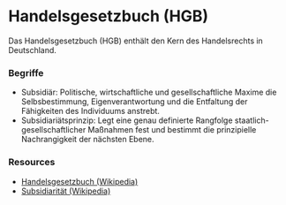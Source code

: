 # Handelsgesetzbuch (HGB)

Das Handelsgesetzbuch (HGB) enthält den Kern des Handelsrechts in Deutschland.

### Begriffe

* Subsidiär: Politische, wirtschaftliche und gesellschaftliche Maxime die Selbsbestimmung, Eigenverantwortung und die Entfaltung der Fähigkeiten des Individuums anstrebt.
* Subsidiariätsprinzip: Legt eine genau definierte Rangfolge staatlich-gesellschaftlicher Maßnahmen fest und bestimmt die prinzipielle Nachrangigkeit der nächsten Ebene.

### Resources
* [Handelsgesetzbuch (Wikipedia)](https://de.wikipedia.org/wiki/Handelsgesetzbuch)
* [Subsidiarität (Wikipedia)](https://de.wikipedia.org/wiki/Subsidiarit%C3%A4t)

